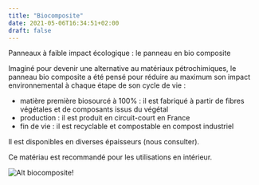 ```yaml
---
title: "Biocomposite"
date: 2021-05-06T16:34:51+02:00
draft: false
---
```


Panneaux à faible impact écologique : le panneau en bio composite 

Imaginé pour devenir une alternative au matériaux pétrochimiques, le panneau bio composite a été pensé pour réduire au maximum son impact environnemental à chaque étape de son cycle de vie :

- matière première biosourcé à 100% : il est fabriqué à partir de fibres végétales et de composants issus du végétal
- production : il est produit en circuit-court en France
- fin de vie : il est recyclable et compostable en compost industriel

Il est disponibles en diverses épaisseurs (nous consulter).

Ce matériau est recommandé pour les utilisations en intérieur.

![Alt biocomposite](/images/biocomposite.jpg)!

